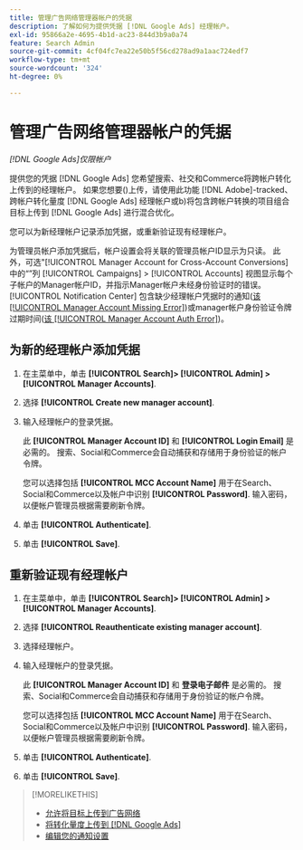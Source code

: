 ```yaml
---
title: 管理广告网络管理器帐户的凭据
description: 了解如何为提供凭据 [!DNL Google Ads] 经理帐户。
exl-id: 95866a2e-4695-4b1d-ac23-844d3b9a0a74
feature: Search Admin
source-git-commit: 4cf04fc7ea22e50b5f56cd278ad9a1aac724edf7
workflow-type: tm+mt
source-wordcount: '324'
ht-degree: 0%

---
```


# 管理广告网络管理器帐户的凭据

*[!DNL Google Ads]仅限帐户*

提供您的凭据 [!DNL Google Ads] 您希望搜索、社交和Commerce将跨帐户转化上传到的经理帐户。 如果您想要()上传，请使用此功能 [!DNL Adobe]-tracked、跨帐户转化量度 [!DNL Google Ads] 经理帐户或b)将包含跨帐户转换的项目组合目标上传到 [!DNL Google Ads] 进行混合优化。

<!-- [Maybe later: and c) sync conversion value rules for accounts that use cross-account conversion tracking with Google Ads.] -->

您可以为新经理帐户记录添加凭据，或重新验证现有经理帐户。

为管理员帐户添加凭据后，帐户设置会将关联的管理员帐户ID显示为只读。 此外，可选&quot;[!UICONTROL Manager Account for Cross-Account Conversions]中的“”列 [!UICONTROL Campaigns] > [!UICONTROL Accounts] 视图显示每个子帐户的Manager帐户ID，并指示Manager帐户未经身份验证时的错误。 [!UICONTROL Notification Center] 包含缺少经理帐户凭据时的通知([该 [!UICONTROL Manager Account Missing Error]](/help/search-social-commerce/notifications/notification-about.md))或manager帐户身份验证令牌过期时间([该 [!UICONTROL Manager Account Auth Error]](/help/search-social-commerce/notifications/notification-about.md))。

## 为新的经理帐户添加凭据

1. 在主菜单中，单击 **[!UICONTROL Search]> [!UICONTROL Admin] >[!UICONTROL Manager Accounts]**.

1. 选择 **[!UICONTROL Create new manager account]**.

1. 输入经理帐户的登录凭据。

   此 **[!UICONTROL Manager Account ID]** 和 **[!UICONTROL Login Email]** 是必需的。 搜索、Social和Commerce会自动捕获和存储用于身份验证的帐户令牌。

   您可以选择包括 **[!UICONTROL MCC Account Name]** 用于在Search、Social和Commerce以及帐户中识别 **[!UICONTROL Password]**. 输入密码，以便帐户管理员根据需要刷新令牌。

1. 单击 **[!UICONTROL Authenticate]**.

1. 单击 **[!UICONTROL Save]**.

## 重新验证现有经理帐户

1. 在主菜单中，单击 **[!UICONTROL Search]> [!UICONTROL Admin] >[!UICONTROL Manager Accounts]**.

1. 选择 **[!UICONTROL Reauthenticate existing manager account]**.

1. 选择经理帐户。

1. 输入经理帐户的登录凭据。

   此 **[!UICONTROL Manager Account ID]** 和 **登录电子邮件** 是必需的。 搜索、Social和Commerce会自动捕获和存储用于身份验证的帐户令牌。

   您可以选择包括 **[!UICONTROL MCC Account Name]** 用于在Search、Social和Commerce以及帐户中识别 **[!UICONTROL Password]**. 输入密码，以便帐户管理员根据需要刷新令牌。

1. 单击 **[!UICONTROL Authenticate]**.

1. 单击 **[!UICONTROL Save]**.

>[!MORELIKETHIS]
>
>* [允许将目标上传到广告网络](/help/search-social-commerce/tools/objective-upload-to-networks.md)
>* [将转化量度上传到 [!DNL Google Ads]](/help/search-social-commerce/tools/conversion-metrics-upload-to-google.md)
>* [编辑您的通知设置](/help/search-social-commerce/notifications/notification-edit.md)
